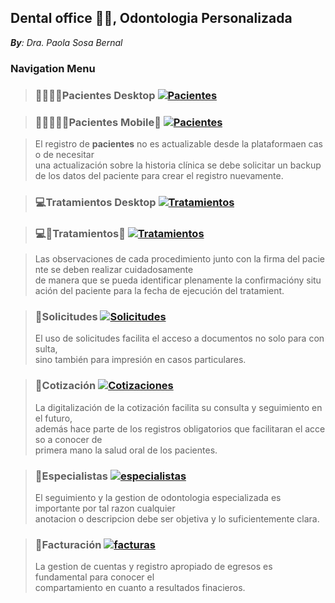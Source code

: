## **Dental office 🥼🦷, Odontologia Personalizada**
_**By**: Dra. Paola Sosa Bernal_
### **Navigation Menu**

> ### **👨‍👩‍👧‍👦Pacientes Desktop**  [![Pacientes](https://i.ibb.co/NyjZFzz/LNegro4x.png)](https://script.google.com/macros/s/AKfycbwewNNTXCX7bjdVcjC9iGgxuer_iON9BGdlagVHs12s7kHkpx6lGJIbVTrlSklR88ZC3g/exec)

> ### **👨‍👩‍👧‍👦🤳Pacientes Mobile📱**  [![Pacientes](https://i.ibb.co/NyjZFzz/LNegro4x.png)](https://script.google.com/macros/s/AKfycbwt2TstMXeQUKWSc-yzgPxT9y6NtrtdXPIec5q-CS9GSQY9o7j5zzpwMVXOrauTenIi/exec)

> El registro de **pacientes** no es actualizable desde la plataformaen caso de necesitar   
una actualización sobre la historia clínica se debe solicitar un backup de los datos del paciente para crear el registro nuevamente.   


> ### **💻Tratamientos Desktop** [![Tratamientos](https://i.ibb.co/NyjZFzz/LNegro4x.png)](https://script.google.com/macros/s/AKfycbwst1u4GWwlWsSBHrMUN-HvZOuPgY_GlXHY2CNAun1DJYQ4bK64T_P8BPVL_l6869Zxcw/exec)

> ### **💻🤳Tratamientos📱** [![Tratamientos](https://i.ibb.co/NyjZFzz/LNegro4x.png)](https://script.google.com/macros/s/AKfycbwaDjBV_uTZmhXWKT37FALfXXM15sgWXqX60DPrtSvbJ6DqhK604rboTnxaSKN2l3XPhg/exec)


> Las observaciones de cada procedimiento junto con la firma del paciente se deben realizar cuidadosamente    
de manera que se pueda identificar plenamente la confirmacióny situación del paciente para la fecha de ejecución del tratamient.   

> ### **📨Solicitudes** [![Solicitudes](https://i.ibb.co/NyjZFzz/LNegro4x.png)](https://script.google.com/macros/s/AKfycbzSA94MYni91TMEmUcs_IxNLnNfiNkj-X0Fpfp3NPSPdZMPhAwg_MI6WoeJIT5WLAsfPw/exec)
> El uso de solicitudes facilita el acceso a documentos no solo para consulta,   
sino también para impresión en casos particulares.     

> ### **📄Cotización** [![Cotizaciones](https://i.ibb.co/NyjZFzz/LNegro4x.png)](https://script.google.com/macros/s/AKfycbzGFV-Lm2j54agbu5ny2Q3YYAw09hTzNczcgv5-wGUmi3hIz_Vx2GqoaejRMlkxEv3k_w/exec)
> La digitalización de la cotización facilita su consulta y seguimiento en el futuro,        
además hace parte de los registros obligatorios que facilitaran el acceso a conocer de    
primera mano la salud oral de los pacientes.    

> ### **🥼Especialistas** [![especialistas](https://i.ibb.co/NyjZFzz/LNegro4x.png)](https://script.google.com/macros/s/AKfycbwc10Ijs6osETA7waXOsiBGGPx66gRumYYnySazTddFKh8OxdaMlRFwg4xf7ZQgcyYi/exec)
> El seguimiento y la gestion de odontologia especializada es importante por tal razon cualquier    
anotacion o descripcion debe ser objetiva y lo suficientemente clara.

> ### **🏧Facturación** [![facturas](https://i.ibb.co/NyjZFzz/LNegro4x.png)](https://script.google.com/macros/s/AKfycbwOjdSrS2guEHDeN9aat2_0nIODkyNcf9w5YbQuSGWD8j_X97RBxMRIv8vBWd-hm_pC/exec)
> La gestion de cuentas y registro apropiado de egresos es fundamental para conocer el     
compartamiento en cuanto a resultados finacieros.
